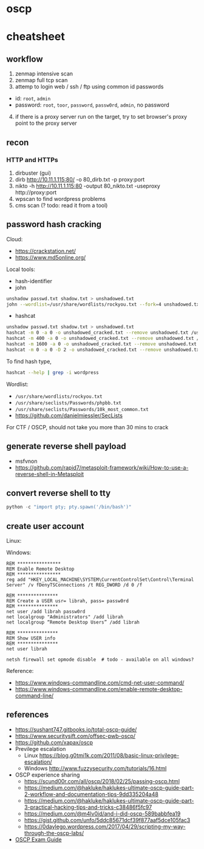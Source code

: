 # oscp

# cheatsheet

## workflow
1. zenmap intensive scan
2. zenmap full tcp scan
3. attemp to login web / ssh / ftp using common id passwords
  - id: `root`, `admin`
  - password: `root`, `toor`, `password`, `passw0rd`, `admin`, no password
4. if there is a proxy server run on the target, try to set browser's proxy point to the proxy server

## recon
### HTTP and HTTPs
1. dirbuster (gui)
2. dirb http://10.11.1.115:80/ -o 80_dirb.txt -p proxy:port
2. nikto -h http://10.11.1.115:80 -output 80_nikto.txt -useproxy http://proxy:port
3. wpscan to find wordpress problems
4. cms scan (? todo: read it from a tool)

## password hash cracking
Cloud:
- https://crackstation.net/
- https://www.md5online.org/

Local tools:
- hash-identifier
- john
```bash
unshadow passwd.txt shadow.txt > unshadowed.txt
john --wordlist=/usr/share/wordlists/rockyou.txt --fork=4 unshadowed.txt
```
- hashcat
```bash
unshadow passwd.txt shadow.txt > unshadowed.txt
hashcat -m 0 -a 0 -o unshadowed_cracked.txt --remove unshadowed.txt /usr/share/wordlists/rockyou.txt  # md5
hashcat -m 400 -a 0 -o unshadowed_cracked.txt --remove unshadowed.txt /usr/share/wordlists/rockyou.txt  # WordPress (MD5)
hashcat -m 1600 -a 0 -o unshadowed_cracked.txt --remove unshadowed.txt /usr/share/wordlists/rockyou.txt  # $6$ Linux SHA-256
hashcat -m 0 -a 0 -D 2 -o unshadowed_cracked.txt --remove unshadowed.txt /usr/share/wordlists/rockyou.txt # use GPU
```
To find hash type,
```bash
hashcat --help | grep -i wordpress
```

Wordlist:
- `/usr/share/wordlists/rockyou.txt`
- `/usr/share/seclists/Passwords/phpbb.txt`
- `/usr/share/seclists/Passwords/10k_most_common.txt`
- https://github.com/danielmiessler/SecLists

For CTF / OSCP, should not take you more than 30 mins to crack


## generate reverse shell payload
- msfvnon
- https://github.com/rapid7/metasploit-framework/wiki/How-to-use-a-reverse-shell-in-Metasploit

## convert reverse shell to tty
```python
python -c "import pty; pty.spawn('/bin/bash')"
```

## create user account
Linux:


Windows:
```
REM ****************
REM Enable Remote Desktop
REM ****************
reg add "HKEY_LOCAL_MACHINE\SYSTEM\CurrentControlSet\Control\Terminal Server" /v fDenyTSConnections /t REG_DWORD /d 0 /f

REM ***************
REM Create a USER usr= librah, pass= passw0rd
REM ***************
net user /add librah passw0rd
net localgroup "Administrators" /add librah
net localgroup “Remote Desktop Users” /add librah

REM ***************
REM Show USER info
REM ***************
net user librah

netsh firewall set opmode disable  # todo - available on all windows?
```

Reference: 
- https://www.windows-commandline.com/cmd-net-user-command/
- https://www.windows-commandline.com/enable-remote-desktop-command-line/


## references
- https://sushant747.gitbooks.io/total-oscp-guide/
- https://www.securitysift.com/offsec-pwb-oscp/
- https://github.com/xapax/oscp
- Previlege escalation
  - Linux https://blog.g0tmi1k.com/2011/08/basic-linux-privilege-escalation/
  - Windows http://www.fuzzysecurity.com/tutorials/16.html
- OSCP experience sharing
  - https://scund00r.com/all/oscp/2018/02/25/passing-oscp.html
  - https://medium.com/@hakluke/haklukes-ultimate-oscp-guide-part-2-workflow-and-documentation-tips-9dd335204a48
  - https://medium.com/@hakluke/haklukes-ultimate-oscp-guide-part-3-practical-hacking-tips-and-tricks-c38486f5fc97
  - https://medium.com/@m4lv0id/and-i-did-oscp-589babbfea19
  - https://gist.github.com/unfo/5ddc85671dcf39f877aaf5dce105fac3
  - https://0daylego.wordpress.com/2017/04/29/scripting-my-way-through-the-oscp-labs/
- [OSCP Exam Guide](https://support.offensive-security.com/#!oscp-exam-guide.md)
